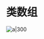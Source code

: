 # 类数组

![a|300](https://img1.gamersky.com/image2021/10/20211030_ls_red_141_2/gamersky_001small_002_202110302057762.jpg)
